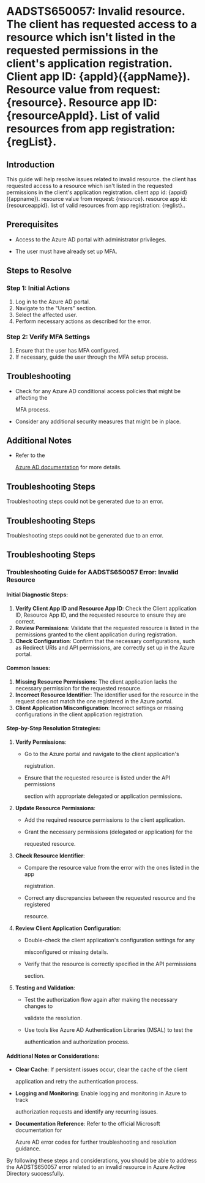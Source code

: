 # AADSTS650057: Invalid resource. The client has requested access to a resource which isn't listed in the requested permissions in the client's application registration. Client app ID: {appId}({appName}). Resource value from request: {resource}. Resource app ID: {resourceAppId}. List of valid resources from app registration: {regList}.


## Introduction

This guide will help resolve issues related to invalid resource. the client has
requested access to a resource which isn't listed in the requested permissions
in the client's application registration. client app id: {appid}({appname}).
resource value from request: {resource}. resource app id: {resourceappid}. list
of valid resources from app registration: {reglist}..


## Prerequisites


* Access to the Azure AD portal with administrator privileges.

* The user must have already set up MFA.


## Steps to Resolve


### Step 1: Initial Actions

1. Log in to the Azure AD portal.
2. Navigate to the "Users" section.
3. Select the affected user.
4. Perform necessary actions as described for the error.


### Step 2: Verify MFA Settings

1. Ensure that the user has MFA configured.
2. If necessary, guide the user through the MFA setup process.


## Troubleshooting


* Check for any Azure AD conditional access policies that might be affecting the

  MFA process.

* Consider any additional security measures that might be in place.


## Additional Notes


* Refer to the

  [Azure AD 
documentation](https://learn.microsoft.com/en-us/azure/active-directory/)
  for more details.


## Troubleshooting Steps

Troubleshooting steps could not be generated due to an error.


## Troubleshooting Steps

Troubleshooting steps could not be generated due to an error.


## Troubleshooting Steps


### Troubleshooting Guide for AADSTS650057 Error: Invalid Resource


#### Initial Diagnostic Steps:

1. **Verify Client App ID and Resource App ID**: Check the Client application
   ID, Resource App ID, and the requested resource to ensure they are correct.
2. **Review Permissions**: Validate that the requested resource is listed in the
   permissions granted to the client application during registration.
3. **Check Configuration**: Confirm that the necessary configurations, such as
   Redirect URIs and API permissions, are correctly set up in the Azure portal.


#### Common Issues:

1. **Missing Resource Permissions**: The client application lacks the necessary
   permission for the requested resource.
2. **Incorrect Resource Identifier**: The identifier used for the resource in
   the request does not match the one registered in the Azure portal.
3. **Client Application Misconfiguration**: Incorrect settings or missing
   configurations in the client application registration.


#### Step-by-Step Resolution Strategies:

1. **Verify Permissions**:
   * Go to the Azure portal and navigate to the client application's

     registration.
   * Ensure that the requested resource is listed under the API permissions

     section with appropriate delegated or application permissions.
2. **Update Resource Permissions**:
   * Add the required resource permissions to the client application.

   * Grant the necessary permissions (delegated or application) for the

     requested resource.
3. **Check Resource Identifier**:
   * Compare the resource value from the error with the ones listed in the app

     registration.
   * Correct any discrepancies between the requested resource and the registered

     resource.
4. **Review Client Application Configuration**:
   * Double-check the client application's configuration settings for any

     misconfigured or missing details.
   * Verify that the resource is correctly specified in the API permissions

     section.
5. **Testing and Validation**:
   * Test the authorization flow again after making the necessary changes to

     validate the resolution.
   * Use tools like Azure AD Authentication Libraries (MSAL) to test the

     authentication and authorization process.


#### Additional Notes or Considerations:


* **Clear Cache**: If persistent issues occur, clear the cache of the client

  application and retry the authentication process.

* **Logging and Monitoring**: Enable logging and monitoring in Azure to track

  authorization requests and identify any recurring issues.

* **Documentation Reference**: Refer to the official Microsoft documentation for

  Azure AD error codes for further troubleshooting and resolution guidance.

By following these steps and considerations, you should be able to address the
AADSTS650057 error related to an invalid resource in Azure Active Directory
successfully.